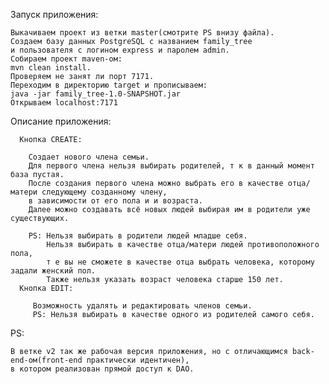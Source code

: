Запуск приложения:

    Выкачиваем проект из ветки master(смотрите PS внизу файла).
    Создаем базу данных PostgreSQL с названием family_tree
    и пользователя с логином express и паролем admin.
    Собираем проект maven-ом: 
    mvn clean install.
    Проверяем не занят ли порт 7171.
    Переходим в директорию target и прописываем:
    java -jar family_tree-1.0-SNAPSHOT.jar
    Открываем localhost:7171
    
Описание приложения:

      Кнопка CREATE:
      
        Создает нового члена семьи.
        Для первого члена нельзя выбирать родителей, т к в данный момент база пустая.
        После создания первого члена можно выбрать его в качестве отца/матери следующему созданному члену,
        в зависимости от его пола и и возраста.
        Далее можно создавать всё новых людей выбирая им в родители уже существующих.
    
        PS: Нельзя выбирать в родители людей младше себя.
            Нельзя выбирать в качестве отца/матери людей противоположного пола,
            т е вы не сможете в качестве отца выбрать человека, которому задали женский пол.
            Также нельзя указать возраст человека старше 150 лет. 
      Кнопка EDIT:
      
         Возможность удалять и редактировать членов семьи.
         PS: Нельзя выбирать в качестве одного из родителей самого себя.
PS:

    В ветке v2 так же рабочая версия приложения, но с отличающимся back-end-ом(front-end практически идентичен),
    в котором реализован прямой доступ к DAO.
